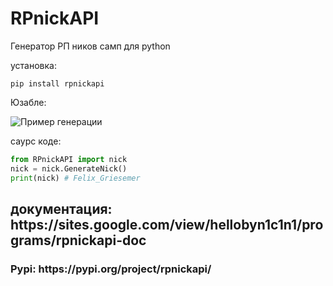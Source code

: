 # RPnickAPI
Генератор РП ников самп для python

установка:
```batch
pip install rpnickapi
```

Юзабле:

![Пример генерации](https://github.com/N1C1N1/RPnickAPI/assets/116889092/fe3bae70-88a6-4ed6-916a-646455c3345c)

саурс коде:

```python
from RPnickAPI import nick
nick = nick.GenerateNick()
print(nick) # Felix_Griesemer
```
<h2>документация: https://sites.google.com/view/hellobyn1c1n1/programs/rpnickapi-doc</h2>
<h3>Pypi: https://pypi.org/project/rpnickapi/</h3>
